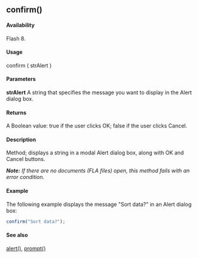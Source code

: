 ## confirm()

#### Availability

Flash 8.

#### Usage

confirm ( strAlert )

#### Parameters

**strAlert** A string that specifies the message you want to display in the Alert dialog box.

#### Returns

A Boolean value: true if the user clicks OK; false if the user clicks Cancel.

#### Description

Method; displays a string in a modal Alert dialog box, along with OK and Cancel buttons.

***Note:** If there are no documents (FLA files) open, this method fails with an error condition.*

#### Example

The following example displays the message "Sort data?" in an Alert dialog box:

```javascript
confirm("Sort data?");

```
#### See also

[alert()](../Top-Level_Functions_and_Methods/alert.md), [prompt()](../Top-Level_Functions_and_Methods/prompt.md)
